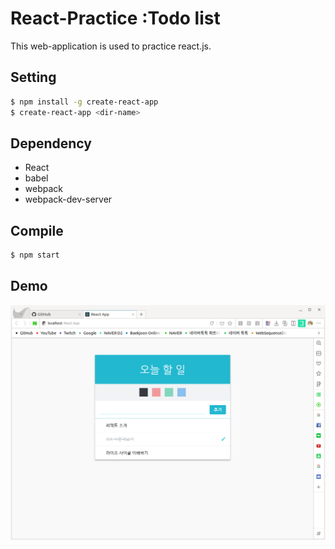 # React-Practice :Todo list

This web-application is used to practice react.js.<br/>

## Setting

```bash
$ npm install -g create-react-app
$ create-react-app <dir-name>
```

## Dependency

- React
- babel
- webpack
- webpack-dev-server

## Compile

```bash
$ npm start
```

## Demo

<img src="./image/demo.png" align="middle">
